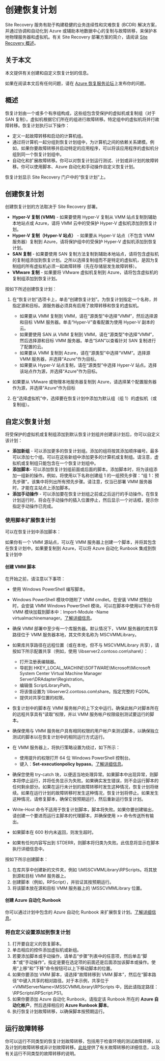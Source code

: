 <properties
	pageTitle="创建恢复计划"
	description="Azure Site Recovery 可以协调位于本地服务器中的虚拟机到 Azure 或辅助数据中心的复制、故障转移和恢复。"
	services="site-recovery"
	documentationCenter=""
	authors="rayne-wiselman"
	manager="jwhit"
	editor=""/>

<tags
	ms.service="site-recovery"
	ms.date="10/07/2015" 
	wacn.date="11/02/2015"/>

# 创建恢复计划

Site Recovery 服务有助于构建稳健的业务连续性和灾难恢复 (BCDR) 解决方案，并通过协调和自动化到 Azure 或辅助本地数据中心的复制与故障转移，来保护本地物理服务器和虚拟机。有关 Site Recovery 部署方案的简介，请阅读 [Site Recovery 概述](/documentation/articles/site-recovery-overview)。

## 关于本文

本文提供有关创建和自定义恢复计划的信息。

如果在阅读本文后有任何问题，请在 [Azure 恢复服务论坛](https://social.msdn.microsoft.com/Forums/zh-CN/home?forum=hypervrecovmgr)上发布你的问题。

## 概述

恢复计划由一个或多个有序组构成，这些组包含受保护的虚拟机或复制组（对于 SAN 复制）。虚拟机根据它们所在的组进行故障转移。特定组中的虚拟机将并行故障转移。恢复计划执行以下操作：

- 定义一起故障转移和启动的计算机组。
- 通过将计算机一起分组到恢复计划组中，为计算机之间的依赖关系建模。例如，如果你要故障转移并启动特定的应用程序，可以将该应用程序的虚拟机分组到同一个恢复计划组中。
- 自动化和扩展故障转移。你可以对恢复计划运行测试、计划或非计划的故障转移。你可以使用脚本、Azure 自动化和手动操作自定义恢复计划。

恢复计划显示 Site Recovery 门户中的“恢复计划”上。


## 创建恢复计划

创建恢复计划的方法取决于 Site Recovery 部署。

- **Hyper-V 复制 (VMM)** - 如果要使用 Hyper-V 复制从 VMM 站点复制到辅助本地站点或 Azure，请将 VMM 云中的受保护 Hyper-V 虚拟机添加到恢复计划。
- **Hyper-V 复制（Hyper-V 站点）** - 如果要从 Hyper-V 站点（不包含 VMM 服务器）复制到 Azure，请将保护组中的受保护 Hyper-V 虚拟机添加到恢复计划。
- **SAN 复制** - 如果要使用 SAN 复制方法复制到辅助本地站点，请将包含虚拟机的复制组添加到恢复计划。之所以选择复制组而不是特定的虚拟机，是因为复制组的所有虚拟机必须一起故障转移（先在存储层发生故障转移）。
- **VMware 复制** - 如果要将 VMware 虚拟机复制到 Azure，请将包含虚拟机的复制组添加到恢复计划。

按如下所述创建恢复计划：

1. 在“恢复计划”选项卡上，单击“创建恢复计划”。为恢复计划指定一个名称，并指定源和目标。源服务器必须具有启用了故障转移和恢复的虚拟机。

	- 如果要从 VMM 复制到 VMM，请在“源类型”中选择“VMM”，然后选择源和目标 VMM 服务器。单击“Hyper-V”查看配置为使用 Hyper-V 副本的云。
	- 如果要使用 SAN 从 VMM 复制到 VMM，请在“源类型”中选择“VMM”，然后选择源和目标 VMM 服务器。单击“SAN”以查看针对 SAN 复制进行了配置的云。
	- 如果要从 VMM 复制到 Azure，请在“源类型”中选择“VMM”。选择源 VMM 服务器，并选择“Azure”作为目标。
	- 如果要从 Hyper-V 站点复制，请在“源类型”中选择 Hyper-V 站点。选择该站点作为源，并选择“Azure”作为目标。
- 如果要从 VMware 或物理本地服务器复制到 Azure，请选择某个配置服务器作为源，并选择“Azure”作为目标

2. 在“选择虚拟机”中，选择要在恢复计划中添加为默认组（组 1）的虚拟机（或复制组）。

## 自定义恢复计划

将受保护的虚拟机或复制组添加到默认恢复计划组并创建该计划后，你可以自定义该计划：

- **添加新组** - 可以添加更多的恢复计划组。添加的组将按其添加顺序编号。最多可以添加七个组。可以在这些新组中添加更多的计算机或复制组。请注意，虚拟机或复制组只能包含在一个恢复计划组中。
- **添加脚本**- 可以添加恢复计划组前面或后面的脚本。添加脚本时，将为该组添加一组新的操作。例如，将使用以下名称创建组 1 的一组预先步骤：“组 1：预先步骤”。该集中将列出所有预先步骤。请注意，仅当已部署 VMM 服务器时，才能在主站点上添加脚本。
- **添加手动操作** - 可以添加要在恢复计划组之前或之后运行的手动操作。在恢复计划运行时，将会在手动操作的插入位置停止，然后显示一个对话框，提示你指定手动操作已完成。

### 使用脚本扩展恢复计划

可以在恢复计划中添加脚本：

如果你有一个 VMM 源站点，可以在 VMM 服务器上创建一个脚本，并将其包含在恢复计划中。如果要复制到 Azure，可以将 Azure 自动化 Runbook 集成到恢复计划中

#### 创建 VMM 脚本

在开始之前，请注意以下事项：

- 使用 Windows PowerShell 编写脚本。
- Windows PowerShell 模块中随附了 VMM cmdlet。在安装 VMM 控制台时，会安装 VMM Windows PowerShell 模块。可以在脚本中使用以下命令将 VMM 模块加载到脚本中：Import-Module -Name virtualmachinemanager。[了解详细信息](https://technet.microsoft.com/zh-cn/library/hh875013.aspx)。
- 确保 VMM 部署中至少有一个库服务器。默认情况下，VMM 服务器的库共享路径位于 VMM 服务器本地，其文件夹名称为 MSCVMMLibrary。
- 如果库共享路径在远程位置（或在本地，但不与 MSCVMMLibrary 共享），请按如下所示配置共享（例如，使用 \\libserver2.contoso.com\\share\\）：
	- 打开注册表编辑器。
	- 导航到 HKEY_LOCAL_MACHINE\\SOFTWARE\\Microsoft\\Microsoft System Center Virtual Machine Manager Server\\DRAdapter\\Registration。
	- 编辑值 ScriptLibraryPath。
	- 将该值设置为 \\libserver2.contoso.com\\share。指定完整的 FQDN。
	- 提供对共享位置的权限。

- 恢复计划中的脚本在 VMM 服务帐户的上下文中运行。确保此帐户对脚本所在的远程共享具有“读取”权限，并以 VMM 服务帐户权限级别测试要运行的脚本。
- 	确保使用与 VMM 服务帐户具有相同权限的用户帐户来测试脚本，以确保独立测试的脚本以在恢复计划中的相同运行方式运行。
- 	在 VMM 服务器上，将执行策略设置为绕过，如下所示：
	- 使用提升的权限打开 64 位 Windows PowerShell 控制台。
	- 键入：**Set-executionpolicy bypass**。[了解详细信息](https://technet.microsoft.com/zh-cn/library/ee176961.aspx)。
- 确保您使用 try-catch 块，以便适当地处理异常。如果脚本中出现异常，则脚本将停止运行，并将任务显示为失败。如果确实发生错误，则不会运行脚本的任何剩余部分。如果在运行未计划的故障转移时发生这种情况，恢复计划将继续。如果在运行计划的故障转移时发生这种情况，恢复计划将停止。如果发生这种情况，请修复脚本，确保它按预期运行，然后重新运行恢复计划。
- Write-Host 命令不适用于恢复计划脚本，脚本将失败。如果你要创建输出，请创建一个要进而运行主脚本的代理脚本，并确保使用 >> 命令传送所有输出。
- 如果脚本在 600 秒内未返回，则发生超时。
- 如果有任何内容写出到 STDERR，则脚本将归类为失败。此信息将显示在脚本执行详细信息中。

按如下所示创建脚本：

1. 在库共享中创建新的文件夹，例如 \\<VMMServerName>\\MSSCVMMLibrary\\RPScripts。将其放到源和目标 VMM 服务器上。
2. 创建脚本（例如，RPScript），并验证其按预期运行。
3. 将该脚本放在源和目标 VMM 服务器上的 <VMMServerName> \\MSSCVMMLibrary 位置。

#### 创建 Azure 自动化 Runbook

你可以通过计划中包含的 Azure 自动化 Runbook 来扩展恢复计划。[了解详细信息](/documentation/articles/site-recovery-runbook-automation)。


### 将自定义设置添加到恢复计划

1. 打开要自定义的恢复脚本。
2. 单击相应的控件添加虚拟机或新组。
3. 若要添加脚本或手动操作，请单击“步骤”列表中的任意项，然后单击“脚本”或“手动操作”。指定是要在选定项的前面还是后面添加该脚本或操作。使用“上移”和“下移”命令按钮可以上下移动脚本的位置。
4. 如果你要添加 VMM 脚本，请选择“故障转移到 VMM 脚本”，然后在“脚本路径”中键入共享的相对路径。对于本示例，共享位于 \<VMMServerName>\\MSSCVMMLibrary\\RPScripts 中，因此请指定路径：\\RPScripts\\RPScript.PS1。
5. 如果你要添加 Azure 自动化 Runbook，请指定该 Runbook 所在的 **Azure 自动化帐户**，然后选择相应的 **Azure Runbook 脚本**。
5. 执行恢复计划故障转移，以确保脚本按预期运行。


## 运行故障转移

你可以运行不同类型的恢复计划故障转移，包括用于检查环境的测试故障转移，以及计划的故障转移或非计划故障转移。[此处](/documentation/articles/site-recovery-failover)提供了有关故障转移的详细信息，以及有关运行不同类型的故障转移的说明。

<!---HONumber=79-->